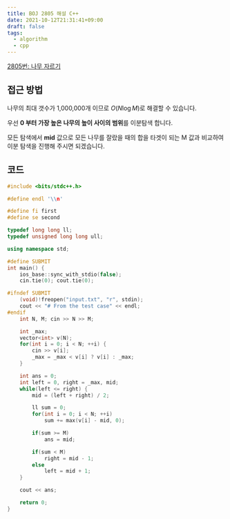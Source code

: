```yaml
---
title: BOJ 2805 해설 C++
date: 2021-10-12T21:31:41+09:00
draft: false
tags:
  - algorithm
  - cpp
---
```

<!--more-->
[2805번: 나무 자르기](https://www.acmicpc.net/problem/2805)

## 접근 방법

나무의 최대 갯수가 1,000,000개 이므로 $O(N \log M)$로 해결할 수 있습니다.

우선 **0 부터 가장 높은 나무의 높이 사이의 범위**를 이분탐색 합니다.

모든 탐색에서 **mid** 값으로 모든 나무를 잘랐을 때의 합을 타겟이 되는 M 값과 비교하여 이분 탐색을 진행해 주시면 되겠습니다.

## 코드

```cpp
#include <bits/stdc++.h>

#define endl '\\n'

#define fi first
#define se second

typedef long long ll;
typedef unsigned long long ull;

using namespace std;

#define SUBMIT
int main() {
    ios_base::sync_with_stdio(false);
    cin.tie(0); cout.tie(0);

#ifndef SUBMIT
    (void)!freopen("input.txt", "r", stdin);
    cout << "# From the test case" << endl;
#endif
    int N, M; cin >> N >> M;

    int _max;
    vector<int> v(N); 
    for(int i = 0; i < N; ++i) {
        cin >> v[i];
        _max = _max < v[i] ? v[i] : _max;
    }

    int ans = 0;
    int left = 0, right = _max, mid;
    while(left <= right) {
        mid = (left + right) / 2;

        ll sum = 0;
        for(int i = 0; i < N; ++i)
            sum += max(v[i] - mid, 0);

        if(sum >= M)
            ans = mid;

        if(sum < M)
            right = mid - 1;
        else
            left = mid + 1;
    }

    cout << ans;

    return 0;
}
```